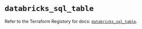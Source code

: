 # `databricks_sql_table`

Refer to the Terraform Registory for docs: [`databricks_sql_table`](https://registry.terraform.io/providers/databricks/databricks/1.29.0/docs/resources/sql_table).
